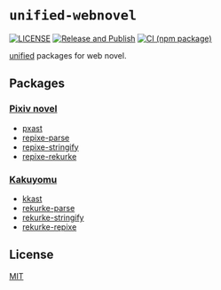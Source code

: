 # `unified-webnovel`

[![LICENSE][license-badge]][license]
[![Release and Publish](https://github.com/RShirohara/unified-webnovel/actions/workflows/release.yaml/badge.svg?branch=main)](https://github.com/RShirohara/unified-webnovel/actions/workflows/release.yaml)
[![CI (npm package)](https://github.com/RShirohara/unified-webnovel/actions/workflows/ci-package.yaml/badge.svg?branch=main)](https://github.com/RShirohara/unified-webnovel/actions/workflows/ci-package.yaml)

[unified][] packages for web novel.

## Packages

### [Pixiv novel][pixiv-novel]

- [pxast](./packages/pxast)
- [repixe-parse](./packages/repixe-parse)
- [repixe-stringify](./packages/repixe-stringify)
- [repixe-rekurke](./packages/repixe-rekurke)

### [Kakuyomu][kakuyomu]

- [kkast](./packages/kkast)
- [rekurke-parse](./packages/rekurke-parse)
- [rekurke-stringify](./packages/rekurke-stringify)
- [rekurke-repixe](./packages/rekurke-repixe)

## License

[MIT][license]

<!-- Link Definitions -->

[kakuyomu]: https://kakuyomu.jp
[license-badge]: https://img.shields.io/github/license/RShirohara/unified-webnovel
[license]: ./LICENSE.md
[pixiv-novel]: https://www.pixiv.net/novel
[unified]: https://github.com/unifiedjs/unified
